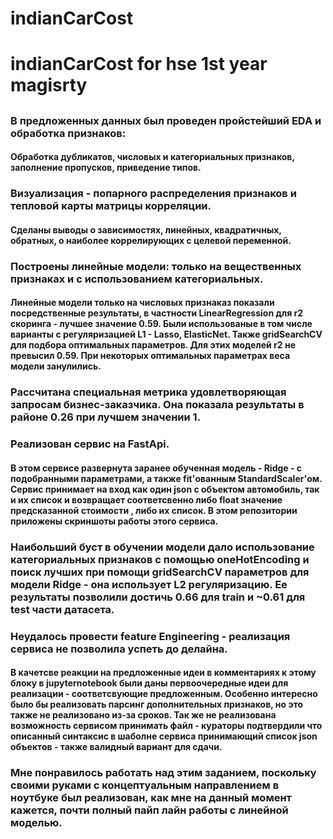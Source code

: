 # indianCarCost
<h1 "center">indianCarCost for hse 1st year magisrty</h1>
<h2 "center></h2>
<h3 "right">В предложенных данных был проведен пройстейший EDA
и обработка признаков:</h3>
<h4> Обработка дубликатов, числовых и категориальных признаков, заполнение пропусков, приведение типов.</h4>
<h3>Визуализация - попарного распределения признаков и тепловой карты матрицы корреляции.</h3>
<h4>Сделаны выводы о зависимостях, линейных, квадратичных, обратных, о наиболее коррелирующих с целевой переменной.</h4>
<h3>Построены линейные модели: только на вещественных признаках и с использованием категориальных.</h3>
<h4>Линейные модели только на числовых признаказ показали посредственные результаты, в частности LinearRegression для r2 скоринга - лучшее значение 0.59.
Были использованые в том числе варианты с регуляризацией L1 - Lasso, ElasticNet. Также gridSearchCV для подбора оптимальных параметров.
Для этих моделей r2 не превысил 0.59.
При некоторых оптимальных параметрах веса модели занулились.</h4>
<h3>Рассчитана специальная метрика удовлетворяющая запросам бизнес-заказчика. Она показала результаты в районе 0.26 при лучшем значении 1.</h3>
<h3>Реализован сервис на FastApi.</h3>
<h4>В этом сервисе развернута заранее обученная модель - Ridge - с подобранными параметрами, а также fit'ованным StandardScaler'ом.
Сервис принимает на вход как один json с объектом автомобиль, так и их список и возвращает соответсвенно либо float значение предсказанной стоимости
, либо их список. В этом репозитории приложены скриншоты работы этого сервиса.</h4>
<h3>Наибольший буст в обучении модели дало использование категориальных признаков с помощью oneHotEncoding
и поиск лучших при помощи gridSearchCV параметров для модели Ridge - она использует L2 регуляризацию. Ее результаты позволили достичь 0.66 для train и ~0.61 для test части датасета.</h3>
<h3>Неудалось провести feature Engineering - реализация сервиса не позволила успеть до делайна.</h3>
<h4>В качетсве реакции на предложенные идеи в комментариях к этому блоку в jupyternotebook были даны первоочередные идеи для реализации - соответсвующие предложенным. Особенно интересно было бы реализовать парсинг дополнительных признаков, но это также не реализовано из-за сроков.
Так же не реализована возможность сервисом принимать файл - кураторы подтвердили что описанный синтаксис в шаболне сервиса
принимающий список json объектов - также валидный вариант для сдачи. </h4>
<h3>Мне понравилось работать над этим заданием, поскольку своими руками с концептуальным направлением в ноутбуке был реализован, как мне на данный момент кажется, почти полный пайп лайн работы с линейной моделью.</h3>

